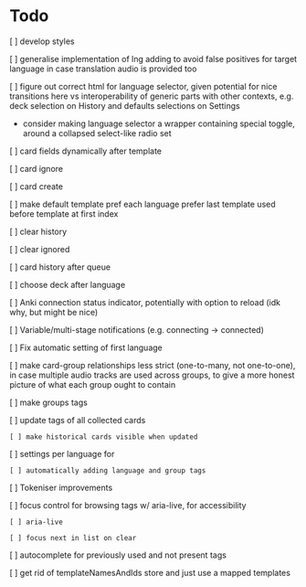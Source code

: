 # Todo

[ ] develop styles


[ ] generalise implementation of lng adding to avoid false positives for target language in case translation audio is provided too


[ ] figure out correct html for language selector, given potential for nice transitions here vs interoperability of generic parts with other contexts, e.g. deck selection on History and defaults selections on Settings
- consider making language selector a wrapper containing special toggle, around a collapsed select-like radio set

[ ] card fields dynamically after template

[ ] card ignore

[ ] card create

[ ] make default template pref each language prefer last template used before template at first index


[ ] clear history

[ ] clear ignored


[ ] card history after queue

[ ] choose deck after language

[ ] Anki connection status indicator, potentially with option to reload (idk why, but might be nice)

[ ] Variable/multi-stage notifications (e.g. connecting -> connected)

[ ] Fix automatic setting of first language


[ ] make card-group relationships less strict (one-to-many, not one-to-one), in case multiple audio tracks are used across groups, to give a more honest picture of what each group ought to contain

  [ ] make groups tags

  [ ] update tags of all collected cards

    [ ] make historical cards visible when updated
  
  [ ] settings per language for

    [ ] automatically adding language and group tags

[ ] Tokeniser improvements

  [ ] focus control for browsing tags w/ aria-live, for accessibility

    [ ] aria-live

    [ ] focus next in list on clear

  [ ] autocomplete for previously used and not present tags

[ ] get rid of templateNamesAndIds store and just use a mapped templates
